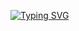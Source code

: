 [![Typing SVG](https://readme-typing-svg.herokuapp.com?font=comic+sans&color=F73D93&lines=Hi+there+I+am+Srinivas)](https://git.io/typing-svg)
